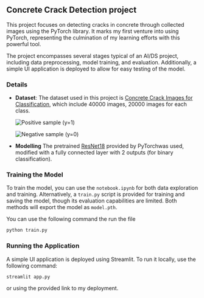 ## Concrete Crack Detection project

This project focuses on detecting cracks in concrete through collected images using the PyTorch library. It marks my first venture into using PyTorch, representing the culmination of my learning efforts with this powerful tool.

The project encompasses several stages typical of an AI/DS project, including data preprocessing, model training, and evaluation. Additionally, a simple UI application is deployed to allow for easy testing of the model.

### Details

-   **Dataset**: The dataset used in this project is [Concrete Crack Images for Classification](https://data.mendeley.com/datasets/429vzbgmbx/1), which include 40000 images, 20000 images for each class.

    ![Positive sample (y=1)](https://github.com/user-attachments/assets/cbe0fc43-10c3-4301-ba0b-454618ee596e)

    ![Negative sample (y=0)](https://github.com/user-attachments/assets/1bbb103a-5443-475a-bc0d-c89571be4954)

-   **Modelling** The pretrained [ResNet18](https://pytorch.org/vision/main/models/generated/torchvision.models.resnet18.html) provided by PyTorchwas used, modified with a fully connected layer with 2 outputs (for binary classification).

### Training the Model

To train the model, you can use the `notebook.ipynb` for both data exploration and training. Alternatively, a `train.py` script is provided for training and saving the model, though its evaluation capabilities are limited. Both methods will export the model as `model.pth`.

You can use the following command the run the file

```bash
python train.py
```

### Running the Application

A simple UI application is deployed using Streamlit. To run it locally, use the following command:

```bash
streamlit app.py
```

or using the provided link to my deployment.
